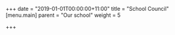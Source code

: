 +++
date = "2019-01-01T00:00:00+11:00"
title = "School Council"
[menu.main]
parent = "Our school"
weight = 5

+++
